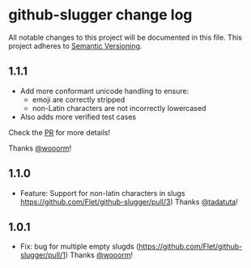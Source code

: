 # github-slugger change log

All notable changes to this project will be documented in this file.
This project adheres to [Semantic Versioning](http://semver.org/).

## 1.1.1
* Add more conformant unicode handling to ensure:
   - emoji are correctly stripped
   - non-Latin characters are not incorrectly lowercased
* Also adds more verified test cases

Check the [PR](https://github.com/Flet/github-slugger/pull/8) for more details!

 Thanks [@wooorm](https://github.com/wooorm)!

## 1.1.0
* Feature: Support for non-latin characters in slugs https://github.com/Flet/github-slugger/pull/3) Thanks [@tadatuta](https://github.com/tadatuta)!

## 1.0.1
* Fix: bug for multiple empty slugds (https://github.com/Flet/github-slugger/pull/1) Thanks [@wooorm](https://github.com/wooorm)!
